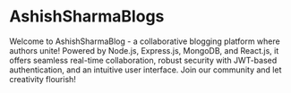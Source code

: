# AshishSharmaBlogs
Welcome to AshishSharmaBlog - a collaborative blogging platform where authors unite! Powered by Node.js, Express.js, MongoDB, and React.js, it offers seamless real-time collaboration, robust security with JWT-based authentication, and an intuitive user interface. Join our community and let creativity flourish!
